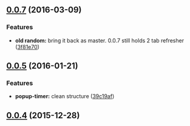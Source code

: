 <a name="0.0.7"></a>
## [0.0.7](https://github.com/Bonsaiapps/tab-refresher/compare/0.0.6...v0.0.7) (2016-03-09)


### Features

* **old random:** bring it back as master. 0.0.7 still holds 2 tab refresher ([3f81e70](https://github.com/Bonsaiapps/tab-refresher/commit/3f81e70))



<a name="0.0.5"></a>
## [0.0.5](https://github.com/Bonsaiapps/tab-refresher/compare/0.0.5...v0.0.5) (2016-01-21)


### Features

* **popup-timer:** clean structure ([39c19af](https://github.com/Bonsaiapps/tab-refresher/commit/39c19af))



<a name="0.0.4"></a>
## [0.0.4](https://github.com/Bonsaiapps/tab-refresher/compare/0.0.4...v0.0.4) (2015-12-28)




